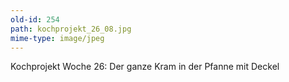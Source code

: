 ```yaml
---
old-id: 254
path: kochprojekt_26_08.jpg
mime-type: image/jpeg
---
```

Kochprojekt Woche 26:
Der ganze Kram in der Pfanne mit Deckel
